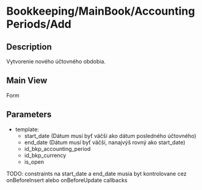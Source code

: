 # Bookkeeping/MainBook/AccountingPeriods/Add

## Description

Vytvorenie nového účtovného obdobia.

## Main View

Form

## Parameters

* template:
  * start_date (Dátum musí byť väčší ako dátum posledného účtovného)
  * end_date (Dátum musí byť väčší, nanajvýš rovný ako start_date)
  * id_bkp_accounting_period
  * id_bkp_currency
  * is_open

TODO: constraints na start_date a end_date musia byt kontrolovane cez onBeforeInsert alebo onBeforeUpdate callbacks